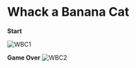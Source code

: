 # Whack a Banana Cat

**Start**

![WBC1](https://i.imgur.com/YFQWdXq.png)

**Game Over**
![WBC2](https://i.imgur.com/gsW505a.png)
